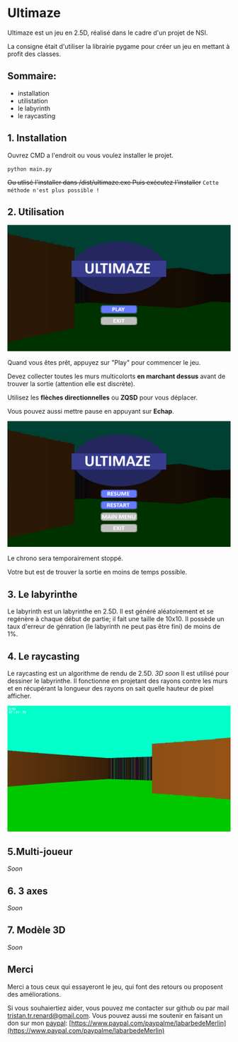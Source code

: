 # Ultimaze

Ultimaze est un jeu en 2.5D, réalisé dans le cadre d'un projet de NSI. 

La consigne était d'utiliser la librairie pygame pour créer un jeu en mettant à profit des classes.

## Sommaire:
* installation
* utilistation
* le labyrinth
* le raycasting

## 1. Installation

Ouvrez CMD a l'endroit ou vous voulez installer le projet.

```
python main.py
```
~~Ou utlisé l'installer dans /dist/ultimaze.exe
Puis exécutez l'installer~~  `Cette méthode n'est plus possible !`

## 2. Utilisation
![main menu](./screen/main-menu.png)

Quand vous êtes prêt, appuyez sur "Play" pour commencer le jeu.

Devez collecter toutes les murs multicolorts **en marchant dessus** avant de trouver la sortie (attention elle est discrète).

Utilisez les **flèches directionnelles** ou **ZQSD** pour vous déplacer.

Vous pouvez aussi mettre pause en appuyant sur **Echap**.

![echap menu](./screen/echap-menu.png)

Le chrono sera temporairement stoppé.

Votre but est de trouver la sortie en moins de temps possible.

## 3. Le labyrinthe

Le labyrinth est un labyrinthe en 2.5D.
Il est généré aléatoirement et se regénère à chaque début de partie; il fait une taille de 10x10.
Il possède un taux d'erreur de génration (le labyrinth ne peut pas être fini) de moins de 1%.

## 4. Le raycasting

Le raycasting est un algorithme de rendu de 2.5D. *3D soon*
Il est utilisé pour dessiner le labyrinthe.
Il fonctionne en projetant des rayons contre les murs et en récupérant la longueur des rayons on sait quelle hauteur de pixel afficher.

![raycasting](./screen/raycast.png)

## 5.Multi-joueur
*Soon*

## 6. 3 axes
*Soon*

## 7. Modèle 3D
*Soon*

## Merci

Merci a tous ceux qui essayeront le jeu, qui font des retours ou proposent des améliorations.

Si vous souhaiertiez aider, vous pouvez me contacter sur github ou par mail tristan.tr.renard@gmail.com.
Vous pouvez aussi me soutenir en faisant un don sur mon [paypal](https://www.paypal.com/paypalme/labarbedeMerlin):
[https://www.paypal.com/paypalme/labarbedeMerlin](https://www.paypal.com/paypalme/labarbedeMerlin)